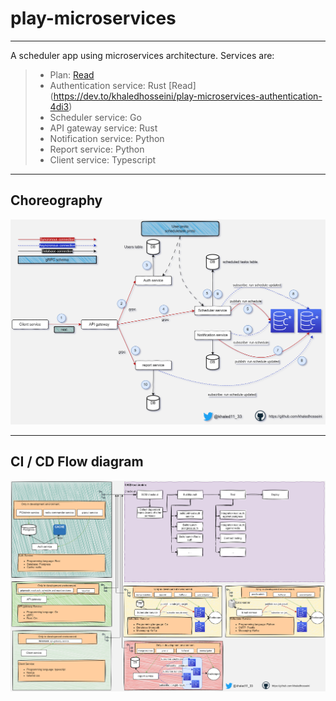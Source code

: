 # play-microservices
 ---
 A scheduler app using microservices architecture. Services are:

 > - Plan: [Read](https://dev.to/khaledhosseini/play-microservices-birds-eye-view-3d44)
 > - Authentication service: Rust [Read] (https://dev.to/khaledhosseini/play-microservices-authentication-4di3)
 > - Scheduler service: Go 
 > - API gateway service: Rust
 > - Notification service: Python
 > - Report service: Python
 > - Client service: Typescript

---

## Choreography

 ![Choreography](https://github.com/KhaledHosseini/play-microservices/blob/master/plan/choreography.png)

---

## CI / CD Flow diagram

 ![Choreography](https://github.com/KhaledHosseini/play-microservices/blob/master/plan/developement_environment.png)
 